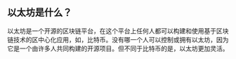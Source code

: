## 以太坊是什么？

以太坊是一个开源的区块链平台，在这个平台上任何人都可以构建和使用基于区块链技术的区中心化应用，如，比特币。没有哪一个人可以控制或拥有以太坊，因为它是一个由许多人共同构建的开源项目。但不同于比特币的是，以太坊更加灵活。

